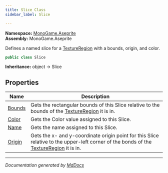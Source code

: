 ```yaml
---
title: Slice Class
sidebar_label: Slice

---
```


**Namespace:** [MonoGame.Aseprite](../)  
**Assembly:** MonoGame.Aseprite

Defines a named slice for a [TextureRegion](../TextureRegion/) with a bounds, origin, and color.

```csharp
public class Slice
```

**Inheritance:** object → Slice

## Properties

| Name                           | Description                                                                                                                                                            |
| ------------------------------ | ---------------------------------------------------------------------------------------------------------------------------------------------------------------------- |
| [Bounds](Properties/Bounds.md) | Gets the rectangular bounds of this Slice relative to the bounds of the [TextureRegion](../TextureRegion/) it is in.                                            |
| [Color](Properties/Color.md)   | Gets the Color value assigned to this Slice.                                                                                                                           |
| [Name](Properties/Name.md)     | Gets the name assigned to this Slice.                                                                                                                                  |
| [Origin](Properties/Origin.md) | Gets the x\- and y\-coordinate origin point for this Slice relative to the upper\-left corner of the bonds of the [TextureRegion](../TextureRegion/) it is in. |

___

*Documentation generated by [MdDocs](https://github.com/ap0llo/mddocs)*
